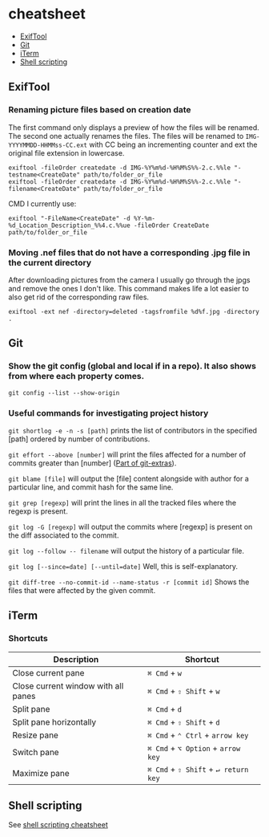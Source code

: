 # cheatsheet

- [ExifTool](#ExifTool)
- [Git](#Git)
- [iTerm](#iTerm)
- [Shell scripting](#Shell-scripting)

## ExifTool

### Renaming picture files based on creation date

The first command only displays a preview of how the files will be renamed. The second one actually renames the files.
The files will be renamed to `IMG-YYYYMMDD-HHMMss-CC.ext` with CC being an incrementing counter and ext the original file extension in lowercase.

```
exiftool -fileOrder createdate -d IMG-%Y%m%d-%H%M%S%%-2.c.%%le "-testname<CreateDate" path/to/folder_or_file
exiftool -fileOrder createdate -d IMG-%Y%m%d-%H%M%S%%-2.c.%%le "-filename<CreateDate" path/to/folder_or_file
```
CMD I currently use:
```
exiftool "-FileName<CreateDate" -d %Y-%m-%d_Location_Description_%%4.c.%%ue -fileOrder CreateDate path/to/folder_or_file
```

### Moving .nef files that do not have a corresponding .jpg file in the current directory

After downloading pictures from the camera I usually go through the jpgs and remove the ones I don't like. This command makes life a lot easier to also get rid of the corresponding raw files.

```
exiftool -ext nef -directory=deleted -tagsfromfile %d%f.jpg -directory .
```

## Git

### Show the git config (global and local if in a repo). It also shows from where each property comes.

```git config --list --show-origin```

### Useful commands for investigating project history

```git shortlog -e -n -s [path]``` prints the list of contributors in the specified [path] ordered by number of contributions.

```git effort --above [number]``` will print the files affected for a number of commits greater than [number] ([Part of git-extras](https://github.com/tj/git-extras)).

```git blame [file]``` will output the [file] content alongside with author for a particular line, and commit hash for the same line.

```git grep [regexp]``` will print the lines in all the tracked files where the regexp is present.

```git log -G [regexp]``` will output the commits where [regexp] is present on the diff associated to the commit.

```git log --follow -- filename``` will output the history of a particular file.

```git log [--since=date] [--until=date]``` Well, this is self-explanatory.

```git diff-tree --no-commit-id --name-status -r [commit id]``` Shows the files that were affected by the given commit.

## iTerm

### Shortcuts

| Description                                    | Shortcut                             |
| ---------------------------------------------- | ------------------------------------ |
| Close current pane                             | `⌘ Cmd` + `w`                        |
| Close current window with all panes            | `⌘ Cmd` + `⇧ Shift` + `w`            |
| Split pane                                     | `⌘ Cmd` + `d`                        |
| Split pane horizontally                        | `⌘ Cmd` + `⇧ Shift` + `d`            |
| Resize pane                                    | `⌘ Cmd` + `⌃ Ctrl` + `arrow key`     |
| Switch pane                                    | `⌘ Cmd` + `⌥ Option` + `arrow key`   |
| Maximize pane                                  | `⌘ Cmd` + `⇧ Shift` + `↵ return key` |

## Shell scripting

See [shell scripting cheatsheet](https://github.com/luksi93/cheatsheet/blob/master/SHELL_SCRIPTING.md)


